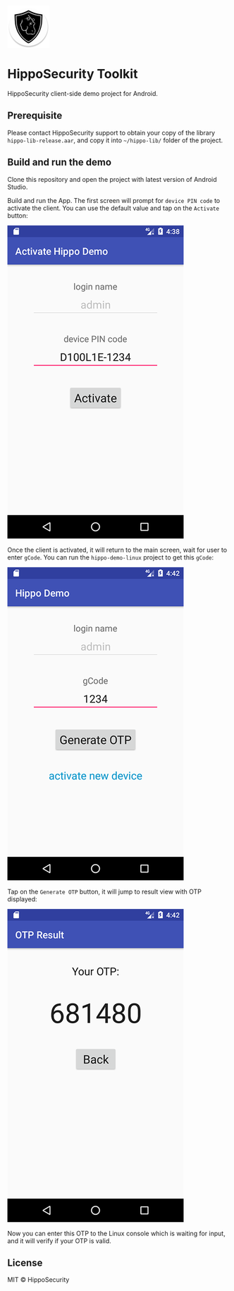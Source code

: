 ![HippoSecurity](media/logo_round.png)

# HippoSecurity Toolkit

HippoSecurity client-side demo project for Android.

## Prerequisite

Please contact HippoSecurity support to obtain your copy of the library  `hippo-lib-release.aar`, and copy it into `~/hippo-lib/` folder of the project.

## Build and run the demo

Clone this repository and open the project with latest version of Android Studio.

Build and run the App. The first screen will prompt for `device PIN code` to activate the client. You can use the default value and tap on the `Activate` button:

![ActivationView](media/activation_view.png)

Once the client is activated, it will return to the main screen, wait for user to enter `gCode`. You can run the `hippo-demo-linux` project to get this `gCode`:

![InputView](media/input_view.png)

Tap on the `Generate OTP` button, it will jump to result view with OTP displayed:

![ResultView](media/result_view.png)

Now you can enter this OTP to the Linux console which is waiting for input, and it will verify if your OTP is valid.

## License

MIT © HippoSecurity
